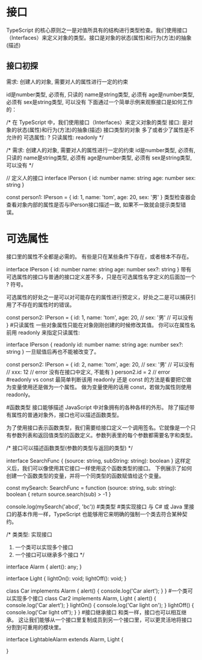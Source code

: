 # 接口

TypeScript 的核心原则之一是对值所具有的结构进行类型检查。我们使用接口（Interfaces）来定义对象的类型。接口是对象的状态(属性)和行为(方法)的抽象(描述)

## 接口初探
需求: 创建人的对象, 需要对人的属性进行一定的约束

id是number类型, 必须有, 只读的
name是string类型, 必须有
age是number类型, 必须有
sex是string类型, 可以没有
下面通过一个简单示例来观察接口是如何工作的：

/* 
在 TypeScript 中，我们使用接口（Interfaces）来定义对象的类型
接口: 是对象的状态(属性)和行为(方法)的抽象(描述)
接口类型的对象
    多了或者少了属性是不允许的
    可选属性: ?
    只读属性: readonly
*/

/* 
需求: 创建人的对象, 需要对人的属性进行一定的约束
  id是number类型, 必须有, 只读的
  name是string类型, 必须有
  age是number类型, 必须有
  sex是string类型, 可以没有
*/

// 定义人的接口
interface IPerson {
  id: number
  name: string
  age: number
  sex: string
}

const person1: IPerson = {
  id: 1,
  name: 'tom',
  age: 20,
  sex: '男'
}
类型检查器会查看对象内部的属性是否与IPerson接口描述一致, 如果不一致就会提示类型错误。

# 可选属性
接口里的属性不全都是必需的。 有些是只在某些条件下存在，或者根本不存在。

interface IPerson {
  id: number
  name: string
  age: number
  sex?: string
}
带有可选属性的接口与普通的接口定义差不多，只是在可选属性名字定义的后面加一个 ? 符号。

可选属性的好处之一是可以对可能存在的属性进行预定义，好处之二是可以捕获引用了不存在的属性时的错误。

const person2: IPerson = {
  id: 1,
  name: 'tom',
  age: 20,
  // sex: '男' // 可以没有
}
#只读属性
一些对象属性只能在对象刚刚创建的时候修改其值。 你可以在属性名前用 readonly 来指定只读属性:

interface IPerson {
  readonly id: number
  name: string
  age: number
  sex?: string
}
一旦赋值后再也不能被改变了。

const person2: IPerson = {
  id: 2,
  name: 'tom',
  age: 20,
  // sex: '男' // 可以没有
  // xxx: 12 // error 没有在接口中定义, 不能有
}
person2.id = 2 // error
#readonly vs const
最简单判断该用 readonly 还是 const 的方法是看要把它做为变量使用还是做为一个属性。 做为变量使用的话用 const，若做为属性则使用 readonly。

#函数类型
接口能够描述 JavaScript 中对象拥有的各种各样的外形。 除了描述带有属性的普通对象外，接口也可以描述函数类型。

为了使用接口表示函数类型，我们需要给接口定义一个调用签名。它就像是一个只有参数列表和返回值类型的函数定义。参数列表里的每个参数都需要名字和类型。

/* 
接口可以描述函数类型(参数的类型与返回的类型)
*/

interface SearchFunc {
  (source: string, subString: string): boolean
}
这样定义后，我们可以像使用其它接口一样使用这个函数类型的接口。 下例展示了如何创建一个函数类型的变量，并将一个同类型的函数赋值给这个变量。

const mySearch: SearchFunc = function (source: string, sub: string): boolean {
  return source.search(sub) > -1
}

console.log(mySearch('abcd', 'bc'))
#类类型
#类实现接口
与 C# 或 Java 里接口的基本作用一样，TypeScript 也能够用它来明确的强制一个类去符合某种契约。

/* 
类类型: 实现接口
1. 一个类可以实现多个接口
2. 一个接口可以继承多个接口
*/

interface Alarm {
  alert(): any;
}

interface Light {
  lightOn(): void;
  lightOff(): void;
}

class Car implements Alarm {
  alert() {
      console.log('Car alert');
  }
}
#一个类可以实现多个接口
class Car2 implements Alarm, Light {
  alert() {
    console.log('Car alert');
  }
  lightOn() {
    console.log('Car light on');
  }
  lightOff() {
    console.log('Car light off');
  }
}
#接口继承接口
和类一样，接口也可以相互继承。 这让我们能够从一个接口里复制成员到另一个接口里，可以更灵活地将接口分割到可重用的模块里。

interface LightableAlarm extends Alarm, Light {

}